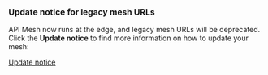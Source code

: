 
<AnnouncementBlock slots="heading, text, button" />

### Update notice for legacy mesh URLs

API Mesh now runs at the edge, and legacy mesh URLs will be deprecated. Click the **Update notice** to find more information on how to update your mesh:

[Update notice](/src/pages/mesh/release/update.md)
